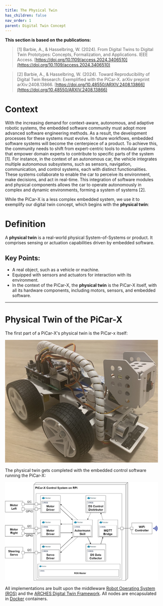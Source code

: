 ```yaml
---
title: The Physical Twin
has_children: false
nav_order: 1
parent: Digital Twin Concept
---
```


**This section is based on the publications:**
>[1] Barbie, A., & Hasselbring, W. (2024). From Digital Twins to Digital Twin Prototypes: Concepts, Formalization, and Applications. IEEE Access. [https://doi.org/10.1109/access.2024.3406510](https://doi.org/10.1109/access.2024.3406510)

>[2] Barbie, A., & Hasselbring, W. (2024). Toward Reproducibility of Digital Twin Research: Exemplified with the PiCar-X. arXiv preprint arXiv:2408.13866. [https://doi.org/10.48550/ARXIV.2408.13866](https://doi.org/10.48550/ARXIV.2408.13866)

# Context

With the increasing demand for context-aware, autonomous, and adaptive robotic systems, the embedded software community must adopt more advanced software engineering methods. As a result, the development processes for these systems must evolve. In future workflows, embedded software systems will become the centerpiece of a product. To achieve this, the community needs to shift from expert-centric tools to modular systems that empower domain experts to contribute to specific parts of the system [1]. For instance, in the context of an autonomous car, the vehicle integrates multiple autonomous subsystems, such as sensors, navigation, communication, and control systems, each with distinct functionalities. These systems collaborate to enable the car to perceive its environment, make decisions, and act in real-time. This integration of software modules and physical components allows the car to operate autonomously in complex and dynamic environments, forming a system of systems [2].

While the PiCar-X is a less complex embedded system, we use it to exemplify our digital twin concept, which begins with the **physical twin**:


# Definition

A **physical twin** is a real-world physical System-of-Systems or product. It comprises sensing or actuation capabilities driven by embedded software.

## Key Points:
- A real object, such as a vehicle or machine.
- Equipped with sensors and actuators for interaction with its environment.
- In the context of the PiCar-X, the **physical twin** is the PiCar-X itself, with all its hardware components, including motors, sensors, and embedded software.

---

# Physical Twin of the PiCar-X

The first part of a PiCar-X's physical twin is the PiCar-x itself:

![Physical Twin](../assets/images/picarx-pt.jpg "The PiCar-X by Sunfounder") 

The physical twin gets completed with the embedded control software running the PiCar-X:

![Architecture embedded control system](../assets/images/picarx-pt.png "The PiCar-X's embedded control software") 

All implementations are built upon the middleware [Robot Operating System (ROS)](https://ros.org) and the [ARCHES Digital Twin Framework](). All nodes are encapsulated in [Docker](https://docker.com) containers.
